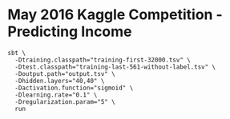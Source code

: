 # May 2016 Kaggle Competition - Predicting Income #

```
sbt \
  -Dtraining.classpath="training-first-32000.tsv" \
  -Dtest.classpath="training-last-561-without-label.tsv" \
  -Doutput.path="output.tsv" \
  -Dhidden.layers="40,40" \
  -Dactivation.function="sigmoid" \
  -Dlearning.rate="0.1" \
  -Dregularization.param="5" \
  run
```